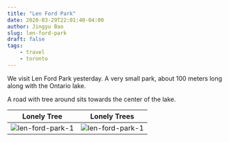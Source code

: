 ```yaml
---
title: "Len Ford Park"
date: 2020-03-29T22:01:40-04:00
author: Jingyu Bao
slug: len-ford-park
draft: false
tags:
    - travel
    - toronto
---
```


We visit Len Ford Park yesterday. A very small park, about 100 meters long along with the Ontario lake.

A road with tree around sits towards the center of the lake.

|                        Lonely Tree                         |                        Lonely Trees                        |
| :--------------------------------------------------------: | :--------------------------------------------------------: |
| ![len-ford-park-1](/images/2020-03-28-len-ford-park-1.png) | ![len-ford-park-1](/images/2020-03-28-len-ford-park-2.png) |
